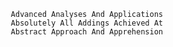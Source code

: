 							Advanced Analyses And Applications
							Absolutely All Addings Achieved At
							Abstract Approach And Apprehension

